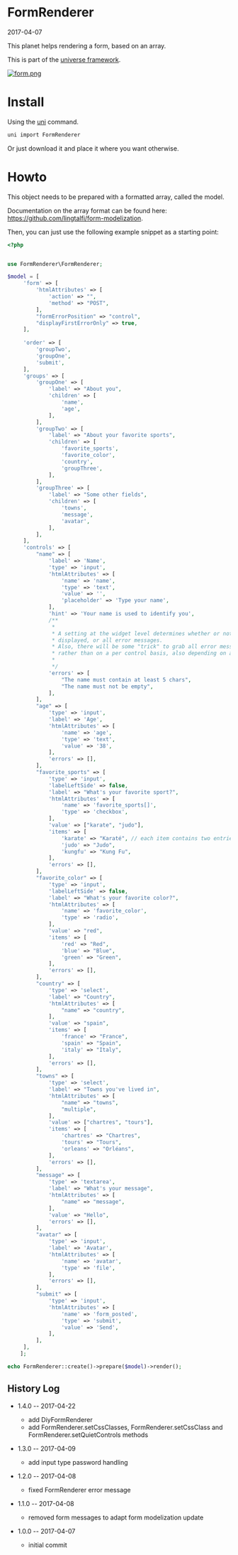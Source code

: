 FormRenderer
===============
2017-04-07



This planet helps rendering a form, based on an array.



This is part of the [universe framework](https://github.com/karayabin/universe-snapshot).



[![form.png](https://s19.postimg.org/j8epvmy1v/form.png)](https://postimg.org/image/wpboei8db/)


Install
==========
Using the [uni](https://github.com/lingtalfi/universe-naive-importer) command.
```bash
uni import FormRenderer
```

Or just download it and place it where you want otherwise.




Howto
============


This object needs to be prepared with a formatted array, called the model.

Documentation on the array format can be found here: https://github.com/lingtalfi/form-modelization.


Then, you can just use the following example snippet as a starting point:


```php
<?php


use FormRenderer\FormRenderer;

$model = [
     'form' => [
         'htmlAttributes' => [
             'action' => "",
             'method' => "POST",
         ],
         "formErrorPosition" => "control",
         "displayFirstErrorOnly" => true,
     ],
    
     'order' => [
         'groupTwo',
         'groupOne',
         'submit',
     ],
     'groups' => [
         'groupOne' => [
             'label' => "About you",
             'children' => [
                 'name',
                 'age',
             ],
         ],
         'groupTwo' => [
             'label' => "About your favorite sports",
             'children' => [
                 'favorite_sports',
                 'favorite_color',
                 'country',
                 'groupThree',
             ],
         ],
         'groupThree' => [
             'label' => "Some other fields",
             'children' => [
                 'towns',
                 'message',
                 'avatar',
             ],
         ],
     ],
     'controls' => [
         "name" => [
             'label' => 'Name',
             'type' => 'input',
             'htmlAttributes' => [
                 'name' => 'name',
                 'type' => 'text',
                 'value' => '',
                 'placeholder' => 'Type your name',
             ],
             'hint' => 'Your name is used to identify you',
             /**
              *
              * A setting at the widget level determines whether or not only the first error message should be
              * displayed, or all error messages.
              * Also, there will be some "trick" to grab all error messages and display them in a centralized place
              * rather than on a per control basis, also depending on a widget level setting.
              *
              */
             'errors' => [
                 "The name must contain at least 5 chars",
                 "The name must not be empty",
             ],
         ],
         "age" => [
             'type' => 'input',
             'label' => 'Age',
             'htmlAttributes' => [
                 'name' => 'age',
                 'type' => 'text',
                 'value' => '38',
             ],
             'errors' => [],
         ],
         "favorite_sports" => [
             'type' => 'input',
             'labelLeftSide' => false,
             'label' => "What's your favorite sport?",
             'htmlAttributes' => [
                 'name' => 'favorite_sports[]',
                 'type' => 'checkbox',
             ],
             'value' => ["karate", "judo"],
             'items' => [
                 'karate' => "Karaté", // each item contains two entries: label, value
                 'judo' => "Judo",
                 'kungfu' => "Kung Fu",
             ],
             'errors' => [],
         ],
         "favorite_color" => [
             'type' => 'input',
             'labelLeftSide' => false,
             'label' => "What's your favorite color?",
             'htmlAttributes' => [
                 'name' => 'favorite_color',
                 'type' => 'radio',
             ],
             'value' => "red",
             'items' => [
                 'red' => "Red",
                 'blue' => "Blue",
                 'green' => "Green",
             ],
             'errors' => [],
         ],
         "country" => [
             'type' => 'select',
             'label' => "Country",
             'htmlAttributes' => [
                 "name" => "country",
             ],
             'value' => "spain",
             'items' => [
                 'france' => "France",
                 'spain' => "Spain",
                 'italy' => "Italy",
             ],
             'errors' => [],
         ],
         "towns" => [
             'type' => 'select',
             'label' => "Towns you've lived in",
             'htmlAttributes' => [
                 "name" => "towns",
                 "multiple",
             ],
             'value' => ["chartres", "tours"],
             'items' => [
                 'chartres' => "Chartres",
                 'tours' => "Tours",
                 'orleans' => "Orléans",
             ],
             'errors' => [],
         ],
         "message" => [
             'type' => 'textarea',
             'label' => "What's your message",
             'htmlAttributes' => [
                 "name" => "message",
             ],
             'value' => "Hello",
             'errors' => [],
         ],
         "avatar" => [
             'type' => 'input',
             'label' => 'Avatar',
             'htmlAttributes' => [
                 'name' => 'avatar',
                 'type' => 'file',
             ],
             'errors' => [],
         ],
         "submit" => [
             'type' => 'input',
             'htmlAttributes' => [
                 'name' => 'form_posted',
                 'type' => 'submit',
                 'value' => 'Send',
             ],
         ],
     ],
    ];

echo FormRenderer::create()->prepare($model)->render();
```



History Log
------------------

- 1.4.0 -- 2017-04-22

    - add DiyFormRenderer
    - add FormRenderer.setCssClasses, FormRenderer.setCssClass and FormRenderer.setQuietControls methods 
    
- 1.3.0 -- 2017-04-09

    - add input type password handling
    
- 1.2.0 -- 2017-04-08

    - fixed FormRenderer error message
    
- 1.1.0 -- 2017-04-08

    - removed form messages to adapt form modelization update
    
- 1.0.0 -- 2017-04-07

    - initial commit